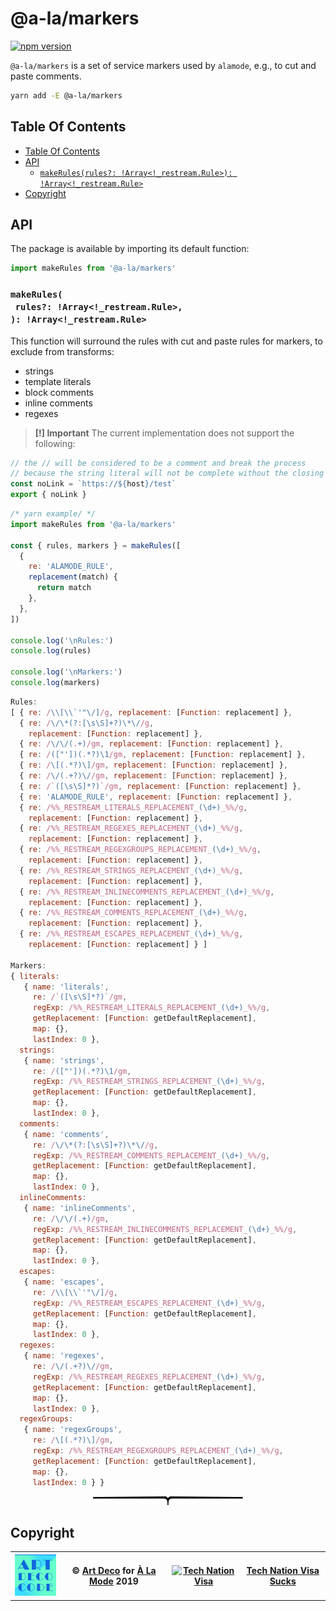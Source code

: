 # @a-la/markers

[![npm version](https://badge.fury.io/js/%40a-la%2Fmarkers.svg)](https://npmjs.org/package/@a-la/markers)

`@a-la/markers` is a set of service markers used by `alamode`, e.g., to cut and paste comments.

```sh
yarn add -E @a-la/markers
```

## Table Of Contents

- [Table Of Contents](#table-of-contents)
- [API](#api)
  * [`makeRules(rules?: !Array<!_restream.Rule>): !Array<!_restream.Rule>`](#makerulesrules-array_restreamrule-array_restreamrule)
- [Copyright](#copyright)


## API

The package is available by importing its default function:

```js
import makeRules from '@a-la/markers'
```

### `makeRules(`<br/>&nbsp;&nbsp;`rules?: !Array<!_restream.Rule>,`<br/>`): !Array<!_restream.Rule>`

This function will surround the rules with cut and paste rules for markers, to exclude from transforms:

- strings
- template literals
- block comments
- inline comments
- regexes

> **[!] Important** The current implementation does not support the following:

```js
// the // will be considered to be a comment and break the process
// because the string literal will not be complete without the closing `
const noLink = `https://${host}/test`
export { noLink }
```

```js
/* yarn example/ */
import makeRules from '@a-la/markers'

const { rules, markers } = makeRules([
  {
    re: 'ALAMODE_RULE',
    replacement(match) {
      return match
    },
  },
])

console.log('\nRules:')
console.log(rules)

console.log('\nMarkers:')
console.log(markers)
```
```js
Rules:
[ { re: /\\[\\`'"\/]/g, replacement: [Function: replacement] },
  { re: /\/\*(?:[\s\S]+?)\*\//g,
    replacement: [Function: replacement] },
  { re: /\/\/(.+)/gm, replacement: [Function: replacement] },
  { re: /(["'])(.*?)\1/gm, replacement: [Function: replacement] },
  { re: /\[(.*?)\]/gm, replacement: [Function: replacement] },
  { re: /\/(.+?)\//gm, replacement: [Function: replacement] },
  { re: /`([\s\S]*?)`/gm, replacement: [Function: replacement] },
  { re: 'ALAMODE_RULE', replacement: [Function: replacement] },
  { re: /%%_RESTREAM_LITERALS_REPLACEMENT_(\d+)_%%/g,
    replacement: [Function: replacement] },
  { re: /%%_RESTREAM_REGEXES_REPLACEMENT_(\d+)_%%/g,
    replacement: [Function: replacement] },
  { re: /%%_RESTREAM_REGEXGROUPS_REPLACEMENT_(\d+)_%%/g,
    replacement: [Function: replacement] },
  { re: /%%_RESTREAM_STRINGS_REPLACEMENT_(\d+)_%%/g,
    replacement: [Function: replacement] },
  { re: /%%_RESTREAM_INLINECOMMENTS_REPLACEMENT_(\d+)_%%/g,
    replacement: [Function: replacement] },
  { re: /%%_RESTREAM_COMMENTS_REPLACEMENT_(\d+)_%%/g,
    replacement: [Function: replacement] },
  { re: /%%_RESTREAM_ESCAPES_REPLACEMENT_(\d+)_%%/g,
    replacement: [Function: replacement] } ]

Markers:
{ literals: 
   { name: 'literals',
     re: /`([\s\S]*?)`/gm,
     regExp: /%%_RESTREAM_LITERALS_REPLACEMENT_(\d+)_%%/g,
     getReplacement: [Function: getDefaultReplacement],
     map: {},
     lastIndex: 0 },
  strings: 
   { name: 'strings',
     re: /(["'])(.*?)\1/gm,
     regExp: /%%_RESTREAM_STRINGS_REPLACEMENT_(\d+)_%%/g,
     getReplacement: [Function: getDefaultReplacement],
     map: {},
     lastIndex: 0 },
  comments: 
   { name: 'comments',
     re: /\/\*(?:[\s\S]+?)\*\//g,
     regExp: /%%_RESTREAM_COMMENTS_REPLACEMENT_(\d+)_%%/g,
     getReplacement: [Function: getDefaultReplacement],
     map: {},
     lastIndex: 0 },
  inlineComments: 
   { name: 'inlineComments',
     re: /\/\/(.+)/gm,
     regExp: /%%_RESTREAM_INLINECOMMENTS_REPLACEMENT_(\d+)_%%/g,
     getReplacement: [Function: getDefaultReplacement],
     map: {},
     lastIndex: 0 },
  escapes: 
   { name: 'escapes',
     re: /\\[\\`'"\/]/g,
     regExp: /%%_RESTREAM_ESCAPES_REPLACEMENT_(\d+)_%%/g,
     getReplacement: [Function: getDefaultReplacement],
     map: {},
     lastIndex: 0 },
  regexes: 
   { name: 'regexes',
     re: /\/(.+?)\//gm,
     regExp: /%%_RESTREAM_REGEXES_REPLACEMENT_(\d+)_%%/g,
     getReplacement: [Function: getDefaultReplacement],
     map: {},
     lastIndex: 0 },
  regexGroups: 
   { name: 'regexGroups',
     re: /\[(.*?)\]/gm,
     regExp: /%%_RESTREAM_REGEXGROUPS_REPLACEMENT_(\d+)_%%/g,
     getReplacement: [Function: getDefaultReplacement],
     map: {},
     lastIndex: 0 } }
```

<p align="center"><a href="#table-of-contents"><img src=".documentary/section-breaks/-1.svg?sanitize=true"></a></p>

## Copyright

<table>
  <tr>
    <th>
      <a href="https://artd.eco">
        <img src="https://raw.githubusercontent.com/wrote/wrote/master/images/artdeco.png" alt="Art Deco" />
      </a>
    </th>
    <th>© <a href="https://artd.eco">Art Deco</a> for <a href="https://alamode.cc">À La Mode</a> 2019</th>
    <th>
      <a href="https://www.technation.sucks" title="Tech Nation Visa">
        <img src="https://raw.githubusercontent.com/artdecoweb/www.technation.sucks/master/anim.gif"
          alt="Tech Nation Visa" />
      </a>
    </th>
    <th><a href="https://www.technation.sucks">Tech Nation Visa Sucks</a></th>
  </tr>
</table>